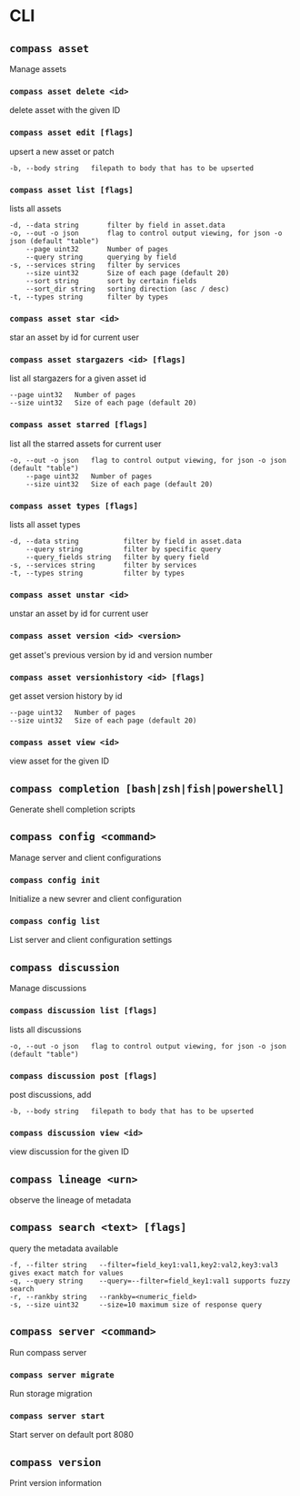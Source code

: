 # CLI

## `compass asset`

Manage assets

### `compass asset delete <id>`

delete asset with the given ID

### `compass asset edit [flags]`

upsert a new asset or patch

```
-b, --body string   filepath to body that has to be upserted
````

### `compass asset list [flags]`

lists all assets

```
-d, --data string       filter by field in asset.data
-o, --out -o json       flag to control output viewing, for json -o json (default "table")
    --page uint32       Number of pages
    --query string      querying by field
-s, --services string   filter by services
    --size uint32       Size of each page (default 20)
    --sort string       sort by certain fields
    --sort_dir string   sorting direction (asc / desc)
-t, --types string      filter by types
````

### `compass asset star <id>`

star an asset by id for current user

### `compass asset stargazers <id> [flags]`

list all stargazers for a given asset id

```
--page uint32   Number of pages
--size uint32   Size of each page (default 20)
````

### `compass asset starred [flags]`

list all the starred assets for current user

```
-o, --out -o json   flag to control output viewing, for json -o json (default "table")
    --page uint32   Number of pages
    --size uint32   Size of each page (default 20)
````

### `compass asset types [flags]`

lists all asset types

```
-d, --data string           filter by field in asset.data
    --query string          filter by specific query
    --query_fields string   filter by query field
-s, --services string       filter by services
-t, --types string          filter by types
````

### `compass asset unstar <id>`

unstar an asset by id for current user

### `compass asset version <id> <version>`

get asset's previous version by id and version number

### `compass asset versionhistory <id> [flags]`

get asset version history by id

```
--page uint32   Number of pages
--size uint32   Size of each page (default 20)
````

### `compass asset view <id>`

view asset for the given ID

## `compass completion [bash|zsh|fish|powershell]`

Generate shell completion scripts

## `compass config <command>`

Manage server and client configurations

### `compass config init`

Initialize a new sevrer and client configuration

### `compass config list`

List server and client configuration settings

## `compass discussion`

Manage discussions

### `compass discussion list [flags]`

lists all discussions

```
-o, --out -o json   flag to control output viewing, for json -o json (default "table")
````

### `compass discussion post [flags]`

post discussions, add 

```
-b, --body string   filepath to body that has to be upserted
````

### `compass discussion view <id>`

view discussion for the given ID

## `compass lineage <urn>`

observe the lineage of metadata

## `compass search <text> [flags]`

query the metadata available

```
-f, --filter string   --filter=field_key1:val1,key2:val2,key3:val3 gives exact match for values
-q, --query string    --query=--filter=field_key1:val1 supports fuzzy search
-r, --rankby string   --rankby=<numeric_field>
-s, --size uint32     --size=10 maximum size of response query
````

## `compass server <command>`

Run compass server

### `compass server migrate`

Run storage migration

### `compass server start`

Start server on default port 8080

## `compass version`

Print version information


